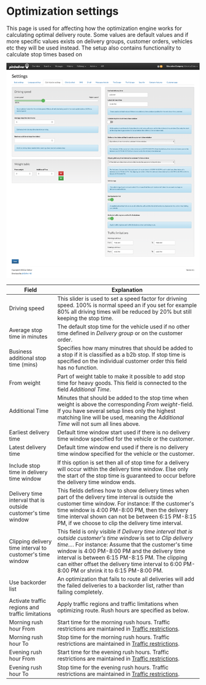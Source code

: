 # Optimization settings

This page is used for affecting how the optimization engine works for calculating optimal delivery route. Some values are default values and if more specific values exists on delivery groups, customer orders, vehicles etc they will be used instead. The setup also contains functionality to calculate stop times based on

![Language Settings](/images/settings_optimization_settings.png)

|Field|Explanation|
|----------|----------|
|Driving speed|This slider is used to set a speed factor for drivning speed. 100% is normal speed an if you set for example 80% all driving times will be reduced by 20% but still keeping the stop time.|
|Average stop time in minutes|The default stop time for the vehicle used if no other time defined in *Delivery group* or on the customer order.|
|Business additional stop time (mins)|Specifies how many minutres that should be added to a stop if it is classified as a b2b stop. If stop time is specified on the individual customer order this field has no function.|
|From weight|Part of weight table to make it possible to add stop time for heavy goods. This field is connected to the field *Additional Time*.|
|Additional Time|Minutes that should be added to the stop time when weight is above the corresponding *From weight*-field. If you have several setup lines only the highest matching line will be used, meaning the *Additional Time* will not sum all lines above.|
|Earliest delivery time|Default time window start used if there is no delivery time window specified for the vehicle or the customer.|
|Latest delivery time|Default time window end used if there is no delivery time window specified for the vehicle or the customer.|
|Include stop time in delivery time window|If this option is set then all of stop time for a delivery will occur within the delivery time window. Else only the start of the stop time is guaranteed to occur before the delivery time window ends.|
|Delivery time interval that is outside customer's time window|This fields defines how to show delivery times when part of the delivery time interval is outside the customer time window. For instance: If the customer's time window is 4:00 PM-8:00 PM, then the delivery time interval shown can not be between 6:15 PM-8:15 PM, if we choose to clip the delivery time interval.|
|Clipping delivery time interval to customer's time window|This field is only visible if *Delivery time interval that is outside customer's time window* is set to *Clip delivery time...*. For instance: Assume that the customer's time window is 4:00 PM-8:00 PM and the delivery time interval is between 6:15 PM-8:15 PM. The clipping can either offset the delivery time interval to 6:00 PM-8:00 PM or shrink it to 6:15 PM-8:00 PM.|
|Use backorder list|An optimization that fails to route all deliveries will add the failed deliveries to a backorder list, rather than failing completely.|
|Activate traffic regions and traffic limitations|Apply traffic regions and traffic limitations when optimizing route. Rush hours are specified as below.|
|Morning rush hour From|Start time for the morning rush hours. Traffic restrictions are maintained in [Traffic restrictions](traffic_restrictions.md).|
|Morning rush hour To|Stop time for the morning rush hours. Traffic restrictions are maintained in [Traffic restrictions](traffic_restrictions.md).|
|Evening rush hour From|Start time for the evening rush hours. Traffic restrictions are maintained in [Traffic restrictions](traffic_restrictions.md).|
|Evening rush hour To|Stop time for the evening rush hours. Traffic restrictions are maintained in [Traffic restrictions](traffic_restrictions.md).|

